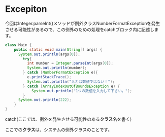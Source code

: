 # Excepiton

今回はInteger.parseInt\(\)メソッドが例外クラスNumberFormatExceptionを発生させる可能性があるので、この例外のための処理をcatchブロック内に記述します。

```java
class Main {
    public static void main(String[] args) {
      System.out.println(args[0]);    
     	try{
          int number = Integer.parseInt(args[0]);
          System.out.println(number);
        } catch (NumberFormatException e){
          e.printStackTrace();
          System.out.println("入力は数値ではない！");
        } catch (ArrayIndexOutOfBoundsException e) {
            System.out.println("1つの数値を入力して下さい。");
        }
      System.out.println(222);
    }
}
```

catch\(ここでは、例外を発生させる可能性のある**クラス**名を書く\)

ここでの**クラス**は、システムの例外クラスのことです。

